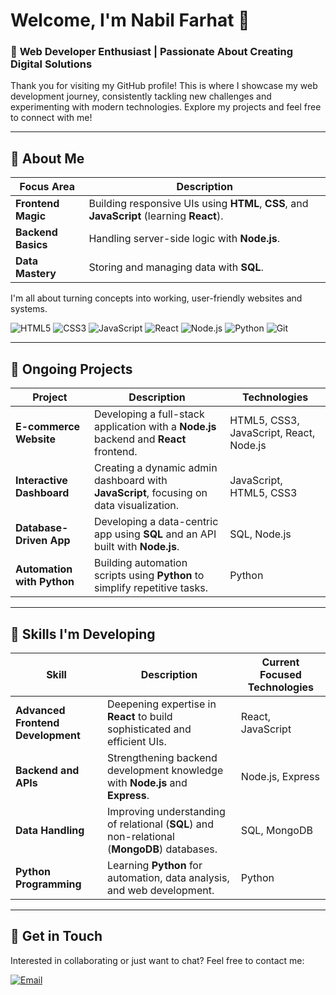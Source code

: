 # Welcome, I'm **Nabil Farhat** 🎯

### 🚀 **Web Developer Enthusiast** | Passionate About Creating Digital Solutions

Thank you for visiting my GitHub profile! This is where I showcase my web development journey, consistently tackling new challenges and experimenting with modern technologies. Explore my projects and feel free to connect with me!

---

## 📌 **About Me**

| Focus Area          | Description                                               |
|---------------------|----------------------------------------------------------|
| **Frontend Magic**  | Building responsive UIs using **HTML**, **CSS**, and **JavaScript** (learning **React**). |
| **Backend Basics**  | Handling server-side logic with **Node.js**.            |
| **Data Mastery**    | Storing and managing data with **SQL**.                 |

I'm all about turning concepts into working, user-friendly websites and systems.

![HTML5](https://img.shields.io/badge/html5-%23E34F26.svg?style=for-the-badge&logo=html5&logoColor=white)
![CSS3](https://img.shields.io/badge/css3-%231572B6.svg?style=for-the-badge&logo=css3&logoColor=white)
![JavaScript](https://img.shields.io/badge/javascript-%23223330.svg?style=for-the-badge&logo=javascript&logoColor=%23F7DF1E)
![React](https://img.shields.io/badge/react-%2361DAFB.svg?style=for-the-badge&logo=react&logoColor=white)
![Node.js](https://img.shields.io/badge/node.js-%23339933.svg?style=for-the-badge&logo=node.js&logoColor=white)
![Python](https://img.shields.io/badge/python-%23338B9F.svg?style=for-the-badge&logo=python&logoColor=white)
![Git](https://img.shields.io/badge/git-%23F05032.svg?style=for-the-badge&logo=git&logoColor=white)

---

## 🔨 **Ongoing Projects**

| Project                  | Description                                                                                         | Technologies                  |
|--------------------------|-----------------------------------------------------------------------------------------------------|--------------------------------|
| **E-commerce Website**    | Developing a full-stack application with a **Node.js** backend and **React** frontend.              | HTML5, CSS3, JavaScript, React, Node.js |
| **Interactive Dashboard** | Creating a dynamic admin dashboard with **JavaScript**, focusing on data visualization.              | JavaScript, HTML5, CSS3        |
| **Database-Driven App**   | Developing a data-centric app using **SQL** and an API built with **Node.js**.                      | SQL, Node.js                   |
| **Automation with Python**| Building automation scripts using **Python** to simplify repetitive tasks.                          | Python                         |

---

## 📘 **Skills I'm Developing**

| Skill                         | Description                                                                      | Current Focused Technologies |
|-------------------------------|----------------------------------------------------------------------------------|------------------------------|
| **Advanced Frontend Development** | Deepening expertise in **React** to build sophisticated and efficient UIs.        | React, JavaScript             |
| **Backend and APIs**           | Strengthening backend development knowledge with **Node.js** and **Express**.     | Node.js, Express              |
| **Data Handling**              | Improving understanding of relational (**SQL**) and non-relational (**MongoDB**) databases. | SQL, MongoDB                  |
| **Python Programming**         | Learning **Python** for automation, data analysis, and web development.           | Python                        |

---

## 💬 **Get in Touch**

Interested in collaborating or just want to chat? Feel free to contact me:

[![Email](https://img.shields.io/badge/email-%23D14836.svg?style=for-the-badge&logo=gmail&logoColor=white)](mailto:nabilfarhat01@gmail.com)
